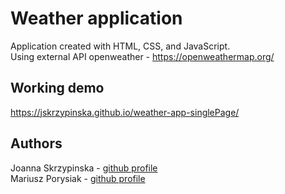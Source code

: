 # Weather application

Application created with HTML, CSS, and JavaScript. </br>
Using external API openweather - https://openweathermap.org/


## Working demo

https://jskrzypinska.github.io/weather-app-singlePage/

## Authors

Joanna Skrzypinska - [github profile](https://github.com/jskrzypinska) </br>
Mariusz Porysiak - [github profile](https://github.com/Mariuuuusz)
